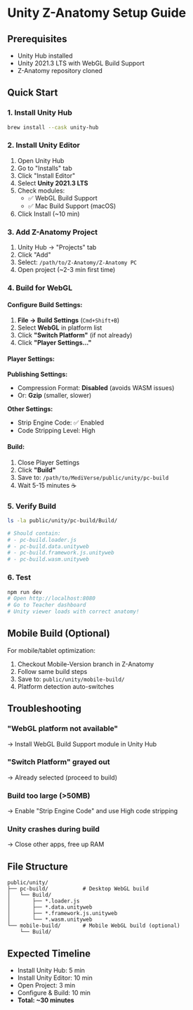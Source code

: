 # Unity Z-Anatomy Setup Guide

## Prerequisites

- Unity Hub installed
- Unity 2021.3 LTS with WebGL Build Support
- Z-Anatomy repository cloned

## Quick Start

### 1. Install Unity Hub

```bash
brew install --cask unity-hub
```

### 2. Install Unity Editor

1. Open Unity Hub
2. Go to "Installs" tab
3. Click "Install Editor"
4. Select **Unity 2021.3 LTS**
5. Check modules:
   - ✅ WebGL Build Support
   - ✅ Mac Build Support (macOS)
6. Click Install (~10 min)

### 3. Add Z-Anatomy Project

1. Unity Hub → "Projects" tab
2. Click "Add"
3. Select: `/path/to/Z-Anatomy/Z-Anatomy PC`
4. Open project (~2-3 min first time)

### 4. Build for WebGL

#### Configure Build Settings:

1. **File → Build Settings** (`Cmd+Shift+B`)
2. Select **WebGL** in platform list
3. Click **"Switch Platform"** (if not already)
4. Click **"Player Settings..."**

#### Player Settings:

**Publishing Settings:**

- Compression Format: **Disabled** (avoids WASM issues)
- Or: **Gzip** (smaller, slower)

**Other Settings:**

- Strip Engine Code: ✅ Enabled
- Code Stripping Level: High

#### Build:

1. Close Player Settings
2. Click **"Build"**
3. Save to: `/path/to/MediVerse/public/unity/pc-build`
4. Wait 5-15 minutes ☕

### 5. Verify Build

```bash
ls -la public/unity/pc-build/Build/

# Should contain:
# - pc-build.loader.js
# - pc-build.data.unityweb
# - pc-build.framework.js.unityweb
# - pc-build.wasm.unityweb
```

### 6. Test

```bash
npm run dev
# Open http://localhost:8080
# Go to Teacher dashboard
# Unity viewer loads with correct anatomy!
```

## Mobile Build (Optional)

For mobile/tablet optimization:

1. Checkout Mobile-Version branch in Z-Anatomy
2. Follow same build steps
3. Save to: `public/unity/mobile-build/`
4. Platform detection auto-switches

## Troubleshooting

### "WebGL platform not available"

→ Install WebGL Build Support module in Unity Hub

### "Switch Platform" grayed out

→ Already selected (proceed to build)

### Build too large (>50MB)

→ Enable "Strip Engine Code" and use High code stripping

### Unity crashes during build

→ Close other apps, free up RAM

## File Structure

```
public/unity/
├── pc-build/           # Desktop WebGL build
│   └── Build/
│       ├── *.loader.js
│       ├── *.data.unityweb
│       ├── *.framework.js.unityweb
│       └── *.wasm.unityweb
└── mobile-build/       # Mobile WebGL build (optional)
    └── Build/
```

## Expected Timeline

- Install Unity Hub: 5 min
- Install Unity Editor: 10 min
- Open Project: 3 min
- Configure & Build: 10 min
- **Total: ~30 minutes**
